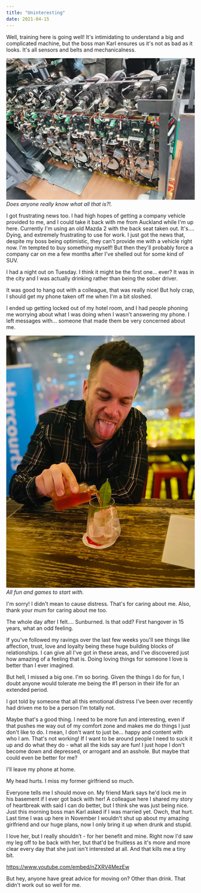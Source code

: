 ```yaml
---
title: "Uninteresting"
date: 2021-04-15
---
```


Well, training here is going well! It's intimidating to understand a big and complicated machine, but the boss man Karl ensures us it's not as bad as it looks. It's all sensors and belts and mechanicalness.

[![Gin.](../../assets/images/blog/belts.jpg)](../../assets/images/blog/belts.jpg)
_Does anyone really know what all that is?!._

I got frustrating news too. I had high hopes of getting a company vehicle provided to me, and I could take it back with me from Auckland while I'm up here. Currently I'm using an old Mazda 2 with the back seat taken out. It's…. Dying, and extremely frustrating to use for work. I just got the news that, despite my boss being optimistic, they can't provide me with a vehicle right now. I'm tempted to buy something myself! But then they'll probably force a company car on me a few months after I've shelled out for some kind of SUV.

I had a night out on Tuesday. I think it might be the first one… ever? It was in the city and I was actually drinking rather than being the sober driver.

It was good to hang out with a colleague, that was really nice! But holy crap, I should get my phone taken off me when I'm a bit sloshed.

I ended up getting locked out of my hotel room, and I had people phoning me worrying about what I was doing when I wasn't answering my phone. I left messages with… someone that made them be very concerned about me.

[![Gin.](../../assets/images/blog/drink.jpg)](../../assets/images/blog/drink.jpg)
_All fun and games to start with._

I'm sorry! I didn't mean to cause distress. That's for caring about me. Also, thank your mum for caring about me too.

The whole day after I felt…. Sunburned. Is that odd? First hangover in 15 years, what an odd feeling.

If you've followed my ravings over the last few weeks you'll see things like affection, trust, love and loyalty being these huge building blocks of relationships. I can give all I've got in these areas, and I've discovered just how amazing of a feeling that is. Doing loving things for someone I love is better than I ever imagined.

But hell, I missed a big one. I'm so boring. Given the things I do for fun, I doubt anyone would tolerate me being the #1 person in their life for an extended period.

I got told by someone that all this emotional distress I've been over recently had driven me to be a person I'm totally not.

Maybe that's a good thing. I need to be more fun and interesting, even if that pushes me way out of my comfort zone and makes me do things I just don't like to do. I mean, I don't want to just be… happy and content with who I am. That's not working! If I want to be around people I need to suck it up and do what they do - what all the kids say are fun! I just hope I don't become down and depressed, or arrogant and an asshole. But maybe that could even be better for me?

I'll leave my phone at home.

My head hurts. I miss my former girlfriend so much.

Everyone tells me I should move on. My friend Mark says he'd lock me in his basement if I ever got back with her! A colleague here I shared my story of heartbreak with said I can do better, but I think she was just being nice. Just this morning boss man Karl asked if I was married yet. Owch, that hurt. Last time I was up here in November I wouldn't shut up about my amazing girlfriend and our huge plans, now I only bring it up when drunk and stupid.

I love her, but I really shouldn’t - for her benefit and mine. Right now I'd saw my leg off to be back with her, but that'd be fruitless as it's more and more clear every day that she just isn't interested at all. And that kills me a tiny bit.

https://www.youtube.com/embed/nZXRV4MezEw

But hey, anyone have great advice for moving on? Other than drink. That didn't work out so well for me.
